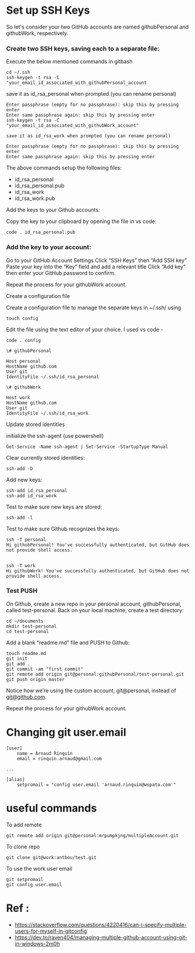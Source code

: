 # Set up SSH Keys

So let's consider your two GitHub accounts are named githubPersonal and githubWork, respectively.

### Create two SSH keys, saving each to a separate file:

Execute the below mentioned commands in gitbash

```
cd ~/.ssh
ssh-keygen -t rsa -C "your_email_id_associated_with_githubPersonal_account
```

save it as id_rsa_personal when prompted (you can rename personal)

```
Enter passphrase (empty for no passphrase): skip this by pressing enter
Enter same passphrase again: skip this by pressing enter
ssh-keygen -t rsa -C "your_email_id_associated_with_githubWork_account"

save it as id_rsa_work when prompted (you can rename personal)

Enter passphrase (empty for no passphrase): skip this by pressing enter
Enter same passphrase again: skip this by pressing enter
```

The above commands setup the following files:

- id_rsa_personal
- id_rsa_personal.pub
- id_rsa_work
- id_rsa_work.pub

Add the keys to your Github accounts:

Copy the key to your clipboard by opening the file in vs code:

```
code . id_rsa_personal.pub
```

### Add the key to your account:

Go to your GitHub Account Settings
Click “SSH Keys” then “Add SSH key”
Paste your key into the “Key” field and add a relevant title
Click “Add key” then enter your GitHub password to confirm.

Repeat the process for your githubWork account.

Create a configuration file

Create a configuration file to manage the separate keys in ~/.ssh/ using

```
touch config
```

Edit the file using the text editor of your choice. I used vs code -

```
code . config
```

```
\# githubPersonal

Host personal
HostName github.com
User git
IdentityFile ~/.ssh/id_rsa_personal

\# githubWork

Host work
HostName github.com
User git
IdentityFile ~/.ssh/id_rsa_work
```

Update stored identities

initialize the ssh-agent (use powershell)

```
Get-Service -Name ssh-agent | Set-Service -StartupType Manual
```

Clear currently stored identities:

```
ssh-add -D
```

Add new keys:

```
ssh-add id_rsa_personal
ssh-add id_rsa_work
```

Test to make sure new keys are stored:

```
ssh-add -l
```

Test to make sure Github recognizes the keys:

```
ssh -T personal
Hi githubPersonal! You've successfully authenticated, but GitHub does not provide shell access.


ssh -T work
Hi githubWork! You've successfully authenticated, but GitHub does not provide shell access.
```

### Test PUSH

On Github, create a new repo in your personal account, githubPersonal, called test-personal.
Back on your local machine, create a test directory:

```
cd ~/documents
mkdir test-personal
cd test-personal
```

Add a blank “readme.md” file and PUSH to Github:

```
touch readme.md
git init
git add .
git commit -am "first commit"
git remote add origin git@personal:githubPersonal/test-personal.git
git push origin master
```

Notice how we’re using the custom account, git@personal, instead of git@github.com.

Repeat the process for your githubWork account.

# Changing git user.email

```
[user]
    name = Arnaud Rinquin
    email = rinquin.arnaud@gmail.com

...

[alias]
    setpromail = "config user.email 'arnaud.rinquin@wopata.com'"

```

# useful commands

To add remote

```
git remote add origin git@personal:mrpumpkjng/multipleAccount.git
```

To clone repo

```
git clone git@work:antbou/test.git
```

To use the work user email

```
git setpromail
git config user.email
```

# Ref :

- https://stackoverflow.com/questions/4220416/can-i-specify-multiple-users-for-myself-in-gitconfig
- https://dev.to/raven404/managing-multiple-github-account-using-git-in-windows-2m0h
